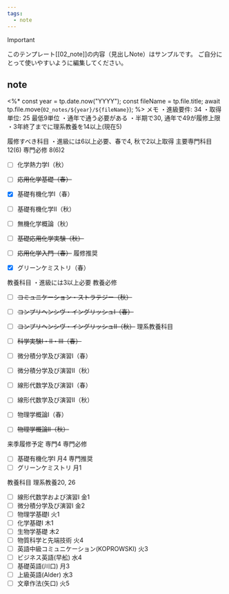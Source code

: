 ```yaml
---
tags:
  - note
---
```

> [!IMPORTANT]
> このテンプレート[[02_note]]の内容（見出しNote）はサンプルです。
> ご自分にとって使いやすいように編集してください。

## note
<%*
const year = tp.date.now("YYYY");
const fileName = tp.file.title;
await tp.file.move(`02_notes/${year}/${fileName}`);
%>
メモ
・進級要件: 34
・取得単位: 25
	最低9単位
・通年で通う必要がある
・半期で30, 通年で49が履修上限
・3年終了までに理系教養を14以上(現在5)

履修すべき科目
・進級には6以上必要、春で4, 秋で2以上取得
主要専門科目 12(6)
専門必修 8(6)2
- [ ] 化学熱力学Ⅰ（秋）
- [ ] ~~応用化学基礎（春）~~
- [x] 基礎有機化学Ⅰ（春）
- [ ] 基礎有機化学Ⅱ（秋）
- [ ] 無機化学概論（秋）
- [ ] ~~基礎応用化学実験（秋）~~
- [ ] ~~応用化学入門（春）~~
履修推奨
- [x] グリーンケミストリ（春）



教養科目
・進級には3以上必要
教養必修
- [ ] ~~コミュニケーション・ストラテジー（秋）~~
- [ ] ~~コンプリヘンシヴ・イングリッシュⅠ（春）~~
- [ ] ~~コンプリヘンシヴ・イングリッシュⅡ（秋）~~
理系教養科目
- [ ] ~~科学実験Ⅰ・Ⅱ・Ⅲ（春）~~
- [ ] 微分積分学及び演習Ⅰ（春）
- [ ] 微分積分学及び演習Ⅱ（秋）
- [ ] 線形代数学及び演習Ⅰ（春）
- [ ] 線形代数学及び演習Ⅱ（秋）
- [ ] 物理学概論Ⅰ（春）
- [ ] ~~物理学概論Ⅱ（秋）~~


来季履修予定
専門4
専門必修
- [ ] 基礎有機化学Ⅰ
      月4
専門推奨
- [ ] グリーンケミストリ
      月1

教養科目
理系教養20, 26
- [ ] 線形代数学および演習Ⅰ
      金1
- [ ] 微分積分学及び演習Ⅰ
      金2
- [ ] 物理学基礎Ⅰ
      火1
- [ ] 化学基礎Ⅰ
      木1
- [ ] 生物学基礎
      木2
- [ ] 物質科学と先端技術
      火4
- [ ] 英語中級コミュニケーション(KOPROWSKI)
      火3
- [ ] ビジネス英語(早舩)
      水4
- [ ] 基礎英語(川口)
      月3
- [ ] 上級英語(Alder)
      水3
- [ ] 文章作法(矢口)
      火5
